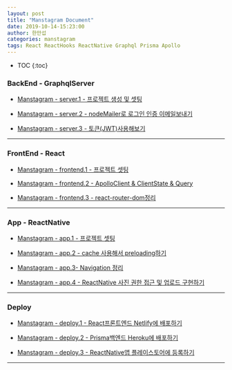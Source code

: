 ```yaml
---
layout: post
title: "Manstagram Document"
date: 2019-10-14-15:23:00
author: 한만섭
categories: manstagram
tags: React ReactHooks ReactNative Graphql Prisma Apollo
---
```




* TOC
{:toc}


### BackEnd - GraphqlServer

- [Manstagram - server.1 - 프로젝트 생성 및 셋팅](https://13akstjq.github.io/manstagram/2019/10/14/Manstagram-server-1-프로젝트-생성-및-셋팅.html)

- [Manstagram - server.2 - nodeMailer로 로그인 인증 이메일보내기](https://13akstjq.github.io/manstagram/2019/10/14/Manstagram-server-2-nodeMailer로-로그인-인증-이메일보내기.html)

- [Manstagram - server.3 - 토큰(JWT)사용해보기](https://13akstjq.github.io/manstagram/2019/10/14/Manstagram-server-3-토큰(JWT)사용해보기.html)

***

### FrontEnd - React

- [Manstagram - frontend.1 - 프로젝트 셋팅](https://13akstjq.github.io/manstagram/2019/10/14/Manstagram-frontend-1-프로젝트-셋팅.html)

- [Manstagram - frontend.2 - ApolloClient & ClientState & Query](https://13akstjq.github.io/manstagram/2019/10/14/Manstagram-frontend-2-ApolloClient-ClientState-Query.html)

- [Manstagram - frontend.3 - react-router-dom정리](https://13akstjq.github.io/manstagram/2019/10/14/Manstagram-frontend-3-react-router-dom정리.html)

***

### App - ReactNative

- [Manstagram - app.1 - 프로젝트 셋팅](https://13akstjq.github.io/manstagram/2019/10/14/Manstagram-app-1-프로젝트-셋팅.html)

- [Manstagram - app.2 - cache 사용해서 preloading하기](https://13akstjq.github.io/manstagram/2019/10/14/Manstagram-app-2-cache-사용해서-preloading하기.html)

- [Manstagram - app.3- Navigation 정리](https://13akstjq.github.io/manstagram/2019/10/14/Manstagram-app-3-Navigation-정리.html)

- [Manstagram - app.4 - ReactNative 사진 권한 접근 및 업로드 구현하기](https://13akstjq.github.io/manstagram/2019/10/14/Manstagram-app-4-ReactNative-사진-권한-접근-및-업로드-구현하기.html)

***

### Deploy

- [Manstagram - deploy.1 - React프론트엔드 Netlify에 배포하기](https://13akstjq.github.io/manstagram/2019/10/14/Manstagram-deploy-1-React프론트엔드-Netlify에-배포하기.html)

- [Manstagram - deploy.2 - Prisma백엔드 Heroku에 배포하기](https://13akstjq.github.io/manstagram/2019/10/14/Manstagram-deploy-2-Prisma백엔드-Heroku에-배포하기.html)

- [Manstagram - deploy.3 - ReactNative앱 플레이스토어에 등록하기](https://13akstjq.github.io/manstagram/2019/10/14/Manstagram-deploy-3-ReactNative앱-플레이스토어에-등록하기.html)

***

